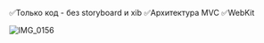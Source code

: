 ✅Только код - без storyboard и xib
✅Архитектура MVC
✅WebKit



![IMG_0156](https://user-images.githubusercontent.com/76651795/103372737-e5e5b400-4ae3-11eb-8c96-31cfff5066d0.PNG)
